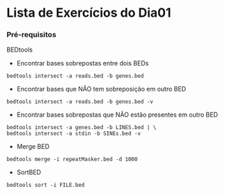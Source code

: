 # Lista de Exercícios do Dia01
### Pré-requisitos
BEDtools

* Encontrar bases sobrepostas entre dois BEDs
```
bedtools intersect -a reads.bed -b genes.bed
```
* Encontrar bases que NÃO tem sobreposição em outro BED
```
bedtools intersect -a reads.bed -b genes.bed -v
```
* Encontrar bases sobrepostas que NÃO estão presentes em outro BED
```
bedtools intersect -a genes.bed -b LINES.bed | \
bedtools intersect -a stdin -b SINEs.bed -v
```
* Merge BED
```
bedtools merge -i repeatMasker.bed -d 1000
```
* SortBED
```
bedtools sort -i FILE.bed
```